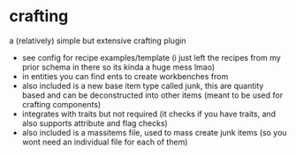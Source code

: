 # crafting
a (relatively) simple but extensive crafting plugin
- see config for recipe examples/template (i just left the recipes from my prior schema in there so its kinda a huge mess lmao)
- in entities you can find ents to create workbenches from
- also included is a new base item type called junk, this are quantity based and can be deconstructed into other items (meant to be used for  crafting components)
- integrates with traits but not required (it checks if you have traits, and also supports attribute and flag checks)
- also included is a massitems file, used to mass create junk items (so you wont need an individual file for each of them)
